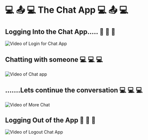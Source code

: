  #  :computer: :outbox_tray: :computer: The Chat App :computer: :outbox_tray: :computer: 

## Logging Into the Chat App..... :wave: :wave: :wave:

![Video of Login for Chat App](https://media.giphy.com/media/Qw8O4HbhEgsUlv3HS3/giphy.gif)

## Chatting with someone :computer: :computer: :computer:
![Video of Chat app](https://media.giphy.com/media/MFsmH7MPYsstGC1OS7/giphy.gif)

## .......Lets continue the conversation :computer: :computer: :computer:
![Video of More Chat](https://media.giphy.com/media/PnOspUet8edCZneZ1t/giphy.gif)

## Logging Out of the App :wave: :wave: :wave:
![Video of Logout Chat App](https://media.giphy.com/media/UQVOPCRnKfLn9rbMKY/giphy.gif)
